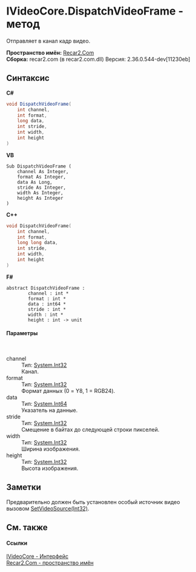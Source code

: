 # IVideoCore.DispatchVideoFrame - метод
 

Отправляет в канал кадр видео.

**Пространство имён:**&nbsp;<a href="68726a4f-5108-9c67-8918-cc6a6e73f216">Recar2.Com</a><br />**Сборка:**&nbsp;recar2.com (в recar2.com.dll) Версия: 2.36.0.544-dev[11230eb]

## Синтаксис

**C#**<br />
``` C#
void DispatchVideoFrame(
	int channel,
	int format,
	long data,
	int stride,
	int width,
	int height
)
```

**VB**<br />
``` VB
Sub DispatchVideoFrame ( 
	channel As Integer,
	format As Integer,
	data As Long,
	stride As Integer,
	width As Integer,
	height As Integer
)
```

**C++**<br />
``` C++
void DispatchVideoFrame(
	int channel, 
	int format, 
	long long data, 
	int stride, 
	int width, 
	int height
)
```

**F#**<br />
``` F#
abstract DispatchVideoFrame : 
        channel : int * 
        format : int * 
        data : int64 * 
        stride : int * 
        width : int * 
        height : int -> unit 

```


#### Параметры
&nbsp;<dl><dt>channel</dt><dd>Тип:&nbsp;<a href="http://msdn2.microsoft.com/ru-ru/library/td2s409d" target="_blank">System.Int32</a><br />Канал.</dd><dt>format</dt><dd>Тип:&nbsp;<a href="http://msdn2.microsoft.com/ru-ru/library/td2s409d" target="_blank">System.Int32</a><br />Формат данных (0 = Y8, 1 = RGB24).</dd><dt>data</dt><dd>Тип:&nbsp;<a href="http://msdn2.microsoft.com/ru-ru/library/6yy583ek" target="_blank">System.Int64</a><br />Указатель на данные.</dd><dt>stride</dt><dd>Тип:&nbsp;<a href="http://msdn2.microsoft.com/ru-ru/library/td2s409d" target="_blank">System.Int32</a><br />Смещение в байтах до следующей строки пикселей.</dd><dt>width</dt><dd>Тип:&nbsp;<a href="http://msdn2.microsoft.com/ru-ru/library/td2s409d" target="_blank">System.Int32</a><br />Ширина изображения.</dd><dt>height</dt><dd>Тип:&nbsp;<a href="http://msdn2.microsoft.com/ru-ru/library/td2s409d" target="_blank">System.Int32</a><br />Высота изображения.</dd></dl>

## Заметки
Предварительно должен быть установлен особый источник видео вызовом <a href="58936ba6-03b2-600b-94a6-4b13d48e1106">SetVideoSource(Int32)</a>.

## См. также


#### Ссылки
<a href="d95812bc-cb61-9b62-2a15-f86fcfc2ed7a">IVideoCore - Интерфейс</a><br /><a href="68726a4f-5108-9c67-8918-cc6a6e73f216">Recar2.Com - пространство имён</a><br />